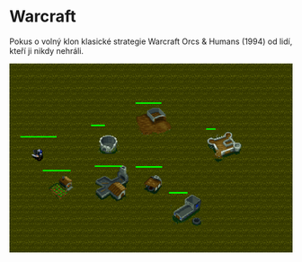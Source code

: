  # Warcraft
 
 Pokus o volný klon klasické strategie Warcraft Orcs & Humans (1994) od lidí, kteří ji nikdy nehráli.
<p><img src="https://github.com/KamilKohoutek/warcraft/blob/master/preview_040617.PNG" alt="Náhled demo mapy" style="max-width:100%;"></p>
